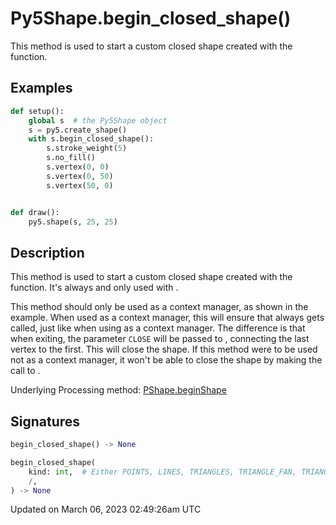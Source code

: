 # Py5Shape.begin_closed_shape()

This method is used to start a custom closed shape created with the [](sketch_create_shape) function.

## Examples

<div class="example-table">

<div class="example-row"><div class="example-cell-image">

</div><div class="example-cell-code">

```python
def setup():
    global s  # the Py5Shape object
    s = py5.create_shape()
    with s.begin_closed_shape():
        s.stroke_weight(5)
        s.no_fill()
        s.vertex(0, 0)
        s.vertex(0, 50)
        s.vertex(50, 0)


def draw():
    py5.shape(s, 25, 25)
```

</div></div>

</div>

## Description

This method is used to start a custom closed shape created with the [](sketch_create_shape) function. It's always and only used with [](sketch_create_shape).

This method should only be used as a context manager, as shown in the example. When used as a context manager, this will ensure that [](py5shape_end_shape) always gets called, just like when using [](py5shape_begin_shape) as a context manager. The difference is that when exiting, the parameter `CLOSE` will be passed to [](py5shape_end_shape), connecting the last vertex to the first. This will close the shape. If this method were to be used not as a context manager, it won't be able to close the shape by making the call to [](py5shape_end_shape).

Underlying Processing method: [PShape.beginShape](https://processing.org/reference/PShape_beginShape_.html)

## Signatures

```python
begin_closed_shape() -> None

begin_closed_shape(
    kind: int,  # Either POINTS, LINES, TRIANGLES, TRIANGLE_FAN, TRIANGLE_STRIP, QUADS, or QUAD_STRIP
    /,
) -> None
```

Updated on March 06, 2023 02:49:26am UTC
